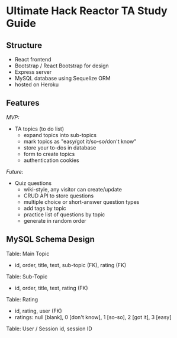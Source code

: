 # Ultimate Hack Reactor TA Study Guide #

## Structure ##
* React frontend
* Bootstrap / React Bootstrap for design
* Express server
* MySQL database using Sequelize ORM
* hosted on Heroku

## Features  ##

*MVP:*
* TA topics (to do list)
  * expand topics into sub-topics
  * mark topics as "easy/got it/so-so/don't know"
  * store your to-dos in database
  * form to create topics
  * authentication cookies

*Future:*
* Quiz questions
  * wiki-style, any visitor can create/update
  * CRUD API to store questions
  * multiple choice or short-answer question types
  * add tags by topic
  * practice list of questions by topic
  * generate in random order

## MySQL Schema Design ##

Table: Main Topic
 - id, order, title, text, sub-topic (FK), rating (FK)

Table: Sub-Topic
 - id, order, title, text, rating (FK)

Table: Rating
 - id, rating, user (FK)
  - ratings: null [blank], 0 [don't know], 1 [so-so], 2 [got it], 3 [easy]

Table: User / Session
id, session ID